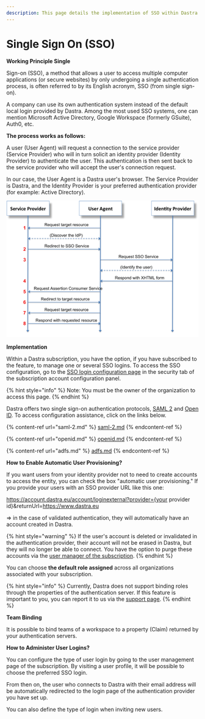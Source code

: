 ```yaml
---
description: This page details the implementation of SSO within Dastra
---
```


# Single Sign On (SSO)

**Working Principle Single**

Sign-on (SSO), a method that allows a user to access multiple computer applications (or secure websites) by only undergoing a single authentication process, is often referred to by its English acronym, SSO (from single sign-on).

A company can use its own authentication system instead of the default local login provided by Dastra. Among the most used SSO systems, one can mention Microsoft Active Directory, Google Workspace (formerly GSuite), Auth0, etc.

**The process works as follows:**

A user (User Agent) will request a connection to the service provider (Service Provider) who will in turn solicit an identity provider (Identity Provider) to authenticate the user. This authentication is then sent back to the service provider who will accept the user's connection request.&#x20;

In our case, the User Agent is a Dastra user's browser. The Service Provider is Dastra, and the Identity Provider is your preferred authentication provider (for example: Active Directory).



<img src="../../../.gitbook/assets/sso&#x26; (1).png" alt="" data-size="original">



**Implementation**

Within a Dastra subscription, you have the option, if you have subscribed to the feature, to manage one or several SSO logins. To access the SSO configuration, go to the [SSO login configuration page](https://app.dastra.eu/general-settings/sso) in the security tab of the subscription account configuration panel.

{% hint style="info" %}
Note: You must be the owner of the organization to access this page.
{% endhint %}

Dastra offers two single sign-on authentication protocols, [SAML 2](http://127.0.0.1:5000/s/-LvBxs22wUMicv9uWp6C-2584506019/features/settings/single-sign-on-sso/saml-2) and [Open ID](http://127.0.0.1:5000/s/-LvBxs22wUMicv9uWp6C-2584506019/features/settings/single-sign-on-sso/openid). To access configuration assistance, click on the links below.



{% content-ref url="saml-2.md" %}
[saml-2.md](saml-2.md)
{% endcontent-ref %}

{% content-ref url="openid.md" %}
[openid.md](openid.md)
{% endcontent-ref %}

{% content-ref url="adfs.md" %}
[adfs.md](adfs.md)
{% endcontent-ref %}



**How to Enable Automatic User Provisioning?**



If you want users from your identity provider not to need to create accounts to access the entity, you can check the box "automatic user provisioning." If you provide your users with an SSO provider URL like this one:

https://account.dastra.eu/account/loginexternal?provider={your provider id}\&returnUrl=https://www.dastra.eu

\=> in the case of validated authentication, they will automatically have an account created in Dastra.



{% hint style="warning" %}
If the user's account is deleted or invalidated in the authentication provider, their account will not be erased in Dastra, but they will no longer be able to connect. You have the option to purge these accounts via the [user manager of the subscription](https://app.dastra.eu/general-settings/users?q=\&page=1\&size=20).
{% endhint %}

You can choose **the default role assigned** across all organizations associated with your subscription.



{% hint style="info" %}
Currently, Dastra does not support binding roles through the properties of the authentication server. If this feature is important to you, you can report it to us via the [support page](https://app.dastra.eu/general-settings/support).
{% endhint %}





**Team Binding**

It is possible to bind teams of a workspace to a property (Claim) returned by your authentication servers.



**How to Administer User Logins?**

You can configure the type of user login by going to the user management page of the subscription. By visiting a user profile, it will be possible to choose the preferred SSO login.

From then on, the user who connects to Dastra with their email address will be automatically redirected to the login page of the authentication provider you have set up.

You can also define the type of login when inviting new users.
